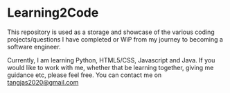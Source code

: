 # Learning2Code
This repository is used as a storage and showcase of the various coding projects/questions I have completed or WiP
from my journey to becoming a software engineer.

Currently, I am learning Python, HTML5/CSS, Javascript and Java.
If you would like to work with me, whether that be learning together, giving me guidance etc, please feel free.
You can contact me on tangjas2020@gmail.com
